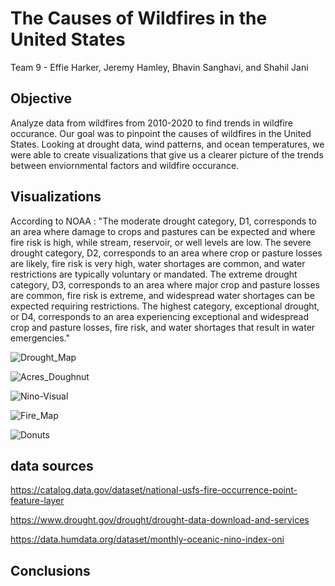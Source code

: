 # The Causes of Wildfires in the United States
Team 9 - Effie Harker, Jeremy Hamley, Bhavin Sanghavi, and Shahil Jani
## Objective
Analyze data from wildfires from 2010-2020 to find trends in wildfire occurance. Our goal was to pinpoint the causes of wildfires in the United States. Looking at drought data, wind patterns, and ocean temperatures, we were able to create visualizations that give us a clearer picture of the trends between enviornmental factors and wildfire occurance. 
## Visualizations

According to NOAA : "The moderate drought category, D1, corresponds to an area where damage to crops and pastures can be expected and where fire risk is high, while stream, reservoir, or well levels are low. The severe drought category, D2, corresponds to an area where crop or pasture losses are likely, fire risk is very high, water shortages are common, and water restrictions are typically voluntary or mandated. The extreme drought category, D3, corresponds to an area where major crop and pasture losses are common, fire risk is extreme, and widespread water shortages can be expected requiring restrictions. The highest category, exceptional drought, or D4, corresponds to an area experiencing exceptional and widespread crop and pasture losses, fire risk, and water shortages that result in water emergencies."

![Drought_Map](https://raw.githubusercontent.com/erharker/Wildfires-Javascript-Project/master/wildfire/static/images/map1.PNG)

![Acres_Doughnut](https://raw.githubusercontent.com/erharker/Wildfires-Javascript-Project/master/wildfire/static/images/doughnut.PNG)

![Nino-Visual](https://raw.githubusercontent.com/erharker/Wildfires-Javascript-Project/master/wildfire/static/images/nino.PNG)

![Fire_Map](https://raw.githubusercontent.com/erharker/Wildfires-Javascript-Project/master/wildfire/static/images/map2.PNG)

![Donuts](https://raw.githubusercontent.com/erharker/Wildfires-Javascript-Project/master/wildfire/static/images/doughnut2.PNG)
## data sources
https://catalog.data.gov/dataset/national-usfs-fire-occurrence-point-feature-layer

https://www.drought.gov/drought/drought-data-download-and-services

https://data.humdata.org/dataset/monthly-oceanic-nino-index-oni

## Conclusions
